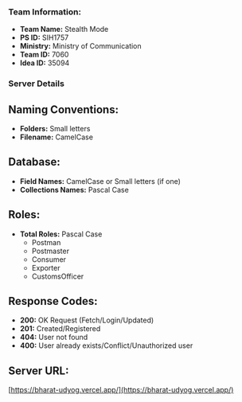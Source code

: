 ### Team Information:

- **Team Name:** Stealth Mode
- **PS ID:** SIH1757
- **Ministry:** Ministry of Communication
- **Team ID:** 7060
- **Idea ID:** 35094

### Server Details

## Naming Conventions:

- **Folders:** Small letters
- **Filename:** CamelCase

## Database:

- **Field Names:** CamelCase or Small letters (if one)
- **Collections Names:** Pascal Case

## Roles:

- **Total Roles:** Pascal Case
  - Postman
  - Postmaster
  - Consumer
  - Exporter
  - CustomsOfficer

## Response Codes:

- **200:** OK Request (Fetch/Login/Updated)
- **201:** Created/Registered
- **404:** User not found
- **400:** User already exists/Conflict/Unauthorized user

## Server URL:

[https://bharat-udyog.vercel.app/](https://bharat-udyog.vercel.app/)
